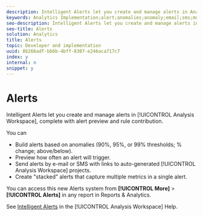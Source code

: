 ```yaml
---
description: Intelligent Alerts let you create and manage alerts in Analysis Workspace, complete with alert preview and rule contribution.
keywords: Analytics Implementation;alert;anomalies;anomaly;email;sms;multiple metrics
seo-description: Intelligent Alerts let you create and manage alerts in Analysis Workspace, complete with alert preview and rule contribution.
seo-title: Alerts
solution: Analytics
title: Alerts
topic: Developer and implementation
uuid: 8b266adf-bb6b-4bff-8307-e246aca717c7
index: y
internal: n
snippet: y
---
```


# Alerts

Intelligent Alerts let you create and manage alerts in [!UICONTROL Analysis Workspace], complete with alert preview and rule contribution.

 You can

* Build alerts based on anomalies (90%, 95%, or 99% thresholds; % change; above/below). 
* Preview how often an alert will trigger. 
* Send alerts by e-mail or SMS with links to auto-generated [!UICONTROL Analysis Workspace] projects. 
* Create "stacked" alerts that capture multiple metrics in a single alert.

You can access this new Alerts system from **[!UICONTROL More]** > **[!UICONTROL Alerts]** in any report in Reports & Analytics.

See [Intelligent Alerts](https://marketing.adobe.com/resources/help/en_US/analytics/analysis-workspace/intellligent_alerts.html) in the [!UICONTROL Analysis Workspace] Help. 
